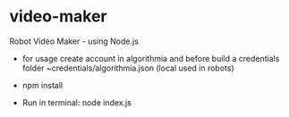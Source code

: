 # video-maker
Robot Video Maker - using Node.js


- for usage create account in algorithmia and before build a credentials folder
  ~credentials/algorithmia.json (local used in robots)
  
 - npm install 
 
 
 - Run in terminal: node index.js
  

